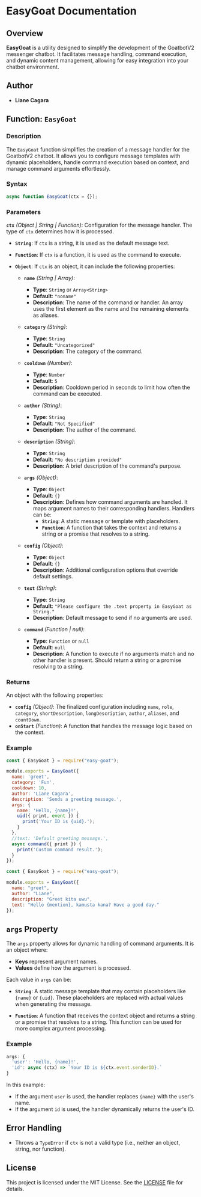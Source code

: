 # EasyGoat Documentation

## Overview

**EasyGoat** is a utility designed to simplify the development of the GoatbotV2 messenger chatbot. It facilitates message handling, command execution, and dynamic content management, allowing for easy integration into your chatbot environment.

## Author

- **Liane Cagara**

## Function: `EasyGoat`

### Description

The `EasyGoat` function simplifies the creation of a message handler for the GoatbotV2 chatbot. It allows you to configure message templates with dynamic placeholders, handle command execution based on context, and manage command arguments effortlessly.

### Syntax

```javascript
async function EasyGoat(ctx = {});
```

### Parameters

**`ctx`** *(Object | String | Function)*: Configuration for the message handler. The type of `ctx` determines how it is processed.

- **`String`**: If `ctx` is a string, it is used as the default message text.

- **`Function`**: If `ctx` is a function, it is used as the command to execute.

- **`Object`**: If `ctx` is an object, it can include the following properties:

  - **`name`** *(String | Array<String>)*:
    - **Type**: `String` or `Array<String>`
    - **Default**: `"noname"`
    - **Description**: The name of the command or handler. An array uses the first element as the name and the remaining elements as aliases.

  - **`category`** *(String)*:
    - **Type**: `String`
    - **Default**: `"Uncategorized"`
    - **Description**: The category of the command.

  - **`cooldown`** *(Number)*:
    - **Type**: `Number`
    - **Default**: `5`
    - **Description**: Cooldown period in seconds to limit how often the command can be executed.

  - **`author`** *(String)*:
    - **Type**: `String`
    - **Default**: `"Not Specified"`
    - **Description**: The author of the command.

  - **`description`** *(String)*:
    - **Type**: `String`
    - **Default**: `"No description provided"`
    - **Description**: A brief description of the command's purpose.

  - **`args`** *(Object)*:
    - **Type**: `Object`
    - **Default**: `{}`
    - **Description**: Defines how command arguments are handled. It maps argument names to their corresponding handlers. Handlers can be:
      - **`String`**: A static message or template with placeholders.
      - **`Function`**: A function that takes the context and returns a string or a promise that resolves to a string.

  - **`config`** *(Object)*:
    - **Type**: `Object`
    - **Default**: `{}`
    - **Description**: Additional configuration options that override default settings.

  - **`text`** *(String)*:
    - **Type**: `String`
    - **Default**: `"Please configure the .text property in EasyGoat as String."`
    - **Description**: Default message to send if no arguments are used.

  - **`command`** *(Function | null)*:
    - **Type**: `Function` or `null`
    - **Default**: `null`
    - **Description**: A function to execute if no arguments match and no other handler is present. Should return a string or a promise resolving to a string.

### Returns

An object with the following properties:

- **`config`** *(Object)*: The finalized configuration including `name`, `role`, `category`, `shortDescription`, `longDescription`, `author`, `aliases`, and `countDown`.
- **`onStart`** *(Function)*: A function that handles the message logic based on the context.

### Example

```javascript
const { EasyGoat } = require("easy-goat");

module.exports = EasyGoat({
  name: 'greet',
  category: 'Fun',
  cooldown: 10,
  author: 'Liane Cagara',
  description: 'Sends a greeting message.',
  args: {
    name: 'Hello, {name}!',
    uid({ print, event }) {
      print('Your ID is {uid}.');
    }
  },
  //text: 'Default greeting message.',
  async command({ print }) {
    print('Custom command result.');
  }
});
```

```javascript
const { EasyGoat } = require("easy-goat");

module.exports = EasyGoat({
  name: "greet",
  author: "Liane",
  description: "Greet kita uwu",
  text: "Hello {mention}, kamusta kana? Have a good day."
});
```

## `args` Property

The `args` property allows for dynamic handling of command arguments. It is an object where:

- **Keys** represent argument names.
- **Values** define how the argument is processed.

Each value in `args` can be:

- **`String`**: A static message template that may contain placeholders like `{name}` or `{uid}`. These placeholders are replaced with actual values when generating the message.

- **`Function`**: A function that receives the context object and returns a string or a promise that resolves to a string. This function can be used for more complex argument processing.

### Example

```javascript
args: {
  'user': 'Hello, {name}!',
  'id': async (ctx) => `Your ID is ${ctx.event.senderID}.`
}
```

In this example:
- If the argument `user` is used, the handler replaces `{name}` with the user's name.
- If the argument `id` is used, the handler dynamically returns the user's ID.

## Error Handling

- Throws a `TypeError` if `ctx` is not a valid type (i.e., neither an object, string, nor function).

## License

This project is licensed under the MIT License. See the [LICENSE](LICENSE) file for details.
